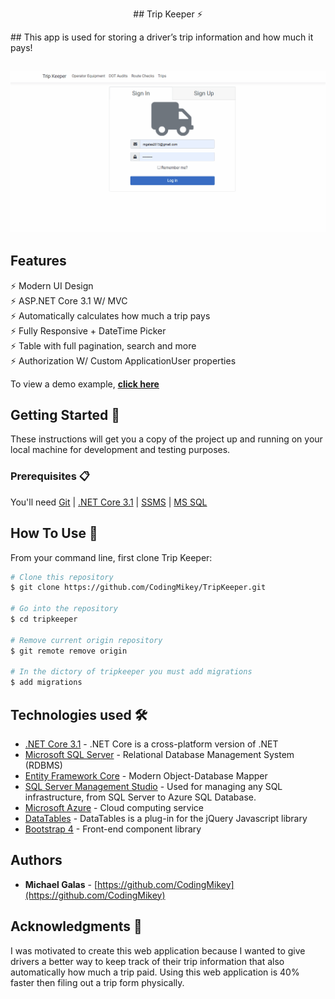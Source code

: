 <p align="center">## Trip Keeper ⚡️ 
</p>
## This app is used for storing a driver’s trip information and how much it pays! 

<h2 align="center">
  <img src="https://github.com/CodingMikey/TripKeeper/blob/master/sample.gif" alt="Tripkeeper" width="600px" />
  <br>
</h2>

## Features

⚡️ Modern UI Design\
⚡️ ASP.NET Core 3.1 W/ MVC\
⚡️ Automatically calculates how much a trip pays\
⚡️ Fully Responsive + DateTime Picker\
⚡️ Table with full pagination, search and more\
⚡️ Authorization W/ Custom ApplicationUser properties

To view a demo example, **[click here](https://github.com/CodingMikey/TripKeeper/blob/master/sample.gif)**

## Getting Started 🚀

These instructions will get you a copy of the project up and running on your local machine for development and testing purposes. 

### Prerequisites 📋

You'll need [Git](https://git-scm.com) | [.NET Core 3.1](https://dotnet.microsoft.com/download) | [SSMS](https://docs.microsoft.com/en-us/sql/ssms/download-sql-server-management-studio-ssms?view=sql-server-ver15) | [MS SQL](https://docs.microsoft.com/en-us/ef/)


## How To Use 🔧

From your command line, first clone Trip Keeper:

```bash
# Clone this repository
$ git clone https://github.com/CodingMikey/TripKeeper.git

# Go into the repository
$ cd tripkeeper

# Remove current origin repository
$ git remote remove origin

# In the dictory of tripkeeper you must add migrations
$ add migrations
```

## Technologies used 🛠️

- [.NET Core 3.1](https://dotnet.microsoft.com/download) - .NET Core is a cross-platform version of .NET
- [Microsoft SQL Server](https://docs.microsoft.com/en-us/ef/) - Relational Database Management System (RDBMS)
- [Entity Framework Core](https://docs.microsoft.com/en-us/ef/) - Modern Object-Database Mapper
- [SQL Server Management Studio](https://www.microsoft.com/en-us/sql-server) -  Used for managing any SQL infrastructure, from SQL Server to Azure SQL Database.
- [Microsoft Azure](https://azure.microsoft.com/en-us/) - Cloud computing service
- [DataTables](https://datatables.net/) - DataTables is a plug-in for the jQuery Javascript library
- [Bootstrap 4](https://getbootstrap.com/docs/4.3/getting-started/introduction/) - Front-end component library


## Authors

- **Michael Galas** - [https://github.com/CodingMikey](https://github.com/CodingMikey)

## Acknowledgments 🎁

I was motivated to create this web application because I wanted to give drivers a better way to keep track of their trip information that also automatically how much a trip paid. Using this web application is 40% faster then filing out a trip form physically.
